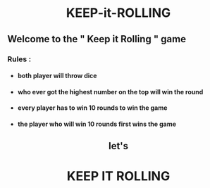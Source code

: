<h1 align="center"> KEEP-it-ROLLING </h1>

<h2> Welcome to the <b>" Keep it Rolling "</b> game </h2>
   <h3> Rules : </h3>
   <ul>
   <li><h4> both player will throw dice </h4> </li>
   <li><h4> who ever got the highest number on the top will win the round </h4> </li>
   <li><h4> every player has to win 10 rounds to win the game </h4> </li>
   <li><h4> the player who will win 10 rounds first wins the game </h4> </li>
   </ul>
<div align="center">
  <h2> let's </h2>
  <h1> KEEP IT ROLLING </h1>
</div>
